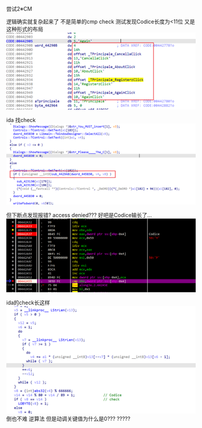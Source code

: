 尝试2※CM

逻辑确实就复杂起来了 不是简单的cmp check
测试发现Codice长度为<11位
又是这种形式的布局
![img](wp/images/image-1.png)

ida 找check 
![img](wp/images/image.png)

但下断点发现报错? access denied???
好吧是Codice输长了...
![img](wp/images/image-2.png)

ida的check长这样
![img](wp/images/image-3.png)
倒也不难 逆算法
但是动调关键值为什么是0???
?????
